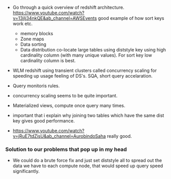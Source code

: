 + Go through a quick overview of redshift architecture. https://www.youtube.com/watch?v=13iIj34nkQE&ab_channel=AWSEvents good example of how sort keys work etc.
	+ memory blocks
	+ Zone maps
	+ Data sorting
	+ Data distribution co-locate large tables using diststyle key using high cardinality column (with many unique values). For sort key low cardinality column is best.
+ WLM redshift using transient clusters called concurrency scaling for speeding up usage feeling of DS's. SQA, short query accelaration.
+ Query monitoris rules. 
+ concurrency scaling seems to be quite important. 
+ Materialized views, compute once query many times.
+ important that i explain why joining two tables which have the same dist key gives good performance. 

+ https://www.youtube.com/watch?v=jRuE7tdZisU&ab_channel=AurobindoSaha really good. 


### Solution to our problems that pop up in my head
+ We could do a brute force fix and just set diststyle all to spread out the data we have to each compute node, that would speed up query speed significantly. 